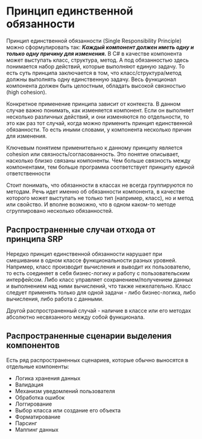 # Принцип единственной обязанности
Принцип единственной обязанности (Single Responsibility Principle) можно сформулировать так:
***Каждый компонент должен иметь одну и только одну причину для изменения.***
В C# в качестве компонента может выступать класс, структура, метод. А под обязанностью здесь понимается набор действий, которые выполняют единую задачу. То есть суть принципа заключается в том, что класс/структура/метод должны выполнять одну единственную задачу. Весь функционал компонента должен быть целостным, обладать высокой связностью (high cohesion).

Конкретное применение принципа зависит от контекста. В данном случае важно понимать, как изменяется компонент. Если он выполняет несколько различных действий, и они изменяются по отдельности, то это как раз тот случай, когда можно применить принцип единственной обязанности. То есть иными словами, у компонента несколько причин для изменения.

Ключевым понятием применительно к данному принципу является cohesion или связность/согласованность. Это понятие описывает, насколько близко связаны компоненты. Чем больше связность между компонентами, тем больше программа соответствует принципу единой ответственности

Стоит понимать, что обязанности в классах не всегда группируются по методам. Речь идет именно об обязанности компонента, в качестве которого может выступать не только тип (например, класс), но и метод или свойство. И вполне возможно, что в одном каком-то методе сгруппировано несколько обязанностей.

## Распространенные случаи отхода от принципа SRP
Нередко принцип единственной обязанности нарушает при смешивании в одном классе функциональности разных уровней. Например, класс производит вычисления и выводит их пользователю, то есть соединяет в себя бизнес-логику и работу с пользовательским интерфейсом. Либо класс управляет сохранением/получением данных и выполнением над ними вычислений, что также нежелательно. Класс следует применять только для одной задачи - либо бизнес-логика, либо вычисления, либо работа с данными.

Другой распространенный случай - наличие в классе или его методах абсолютно несвязанного между собой функционала.

## Распространенные сценарии выделения компонентов
Есть ряд распространенных сценариев, которые обычно выносятся в отдельные компоненты:
- Логика хранения данных
- Валидация
- Механизм уведомлений пользователя
- Обработка ошибок
- Логгирование
- Выбор класса или создание его объекта
- Форматирование
- Парсинг
- Маппинг данных

